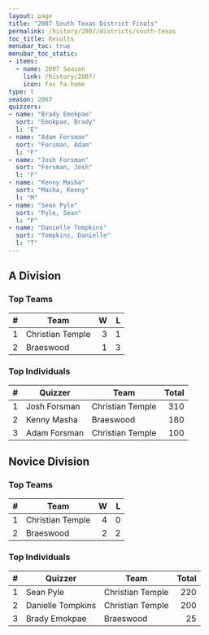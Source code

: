 ```yaml
---
layout: page
title: "2007 South Texas District Finals"
permalink: /history/2007/districts/south-texas
toc_title: Results
menubar_toc: true
menubar_toc_static:
- items:
  - name: 2007 Season
    link: /history/2007/
    icon: fas fa-home
type: t
season: 2007
quizzers:
- name: "Brady Emokpae"
  sort: "Emokpae, Brady"
  l: "E"
- name: "Adam Forsman"
  sort: "Forsman, Adam"
  l: "F"
- name: "Josh Forsman"
  sort: "Forsman, Josh"
  l: "F"
- name: "Kenny Masha"
  sort: "Masha, Kenny"
  l: "M"
- name: "Sean Pyle"
  sort: "Pyle, Sean"
  l: "P"
- name: "Danielle Tompkins"
  sort: "Tompkins, Danielle"
  l: "T"
---
```


## A Division

### Top Teams

|    # | Team             |    W |    L |
| ---: | ---------------- | ---: | ---: |
|    1 | Christian Temple |    3 |    1 |
|    2 | Braeswood        |    1 |    3 |

### Top Individuals

|    # | Quizzer      | Team             | Total |
| ---: | ------------ | ---------------- | ----: |
|    1 | Josh Forsman | Christian Temple |   310 |
|    2 | Kenny Masha  | Braeswood        |   180 |
|    3 | Adam Forsman | Christian Temple |   100 |

## Novice Division

### Top Teams

|    # | Team             |    W |    L |
| ---: | ---------------- | ---: | ---: |
|    1 | Christian Temple |    4 |    0 |
|    2 | Braeswood        |    2 |    2 |

### Top Individuals

|    # | Quizzer           | Team             | Total |
| ---: | ----------------- | ---------------- | ----: |
|    1 | Sean Pyle         | Christian Temple |   220 |
|    2 | Danielle Tompkins | Christian Temple |   200 |
|    3 | Brady Emokpae     | Braeswood        |    25 |